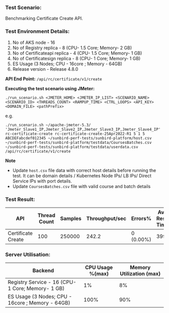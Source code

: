 ### Test Scenario:

Benchmarking Certificate Create API.

### Test Environment Details:
1. No of AKS node - 16
2. No of Registry replica - 8 (CPU- 1.5 Core; Memory- 2 GB)
3. No of Certificateapi replica - 4 (CPU- 1.5 Core; Memory- 1 GB)
4. No of Certificatesign  replica - 8 (CPU- 1 Core; Memory- 1 GB)
5. ES Usage (3 Nodes; CPU - 16core ; Memory -  64GB)
6. Release version - Release 4.8.0


**API End Point:** 
`/api/rc/certificate/v1/create`

**Executing the test scenario using JMeter:**

```./run_scenario.sh <JMETER_HOME> <JMETER_IP_LIST> <SCENARIO_NAME> <SCENARIO_ID> <THREADS_COUNT> <RAMPUP_TIME> <CTRL_LOOPS> <API_KEY> <DOMAIN_FILE> <pathPrefix>```

e.g.

```./run_scenario.sh ~/apache-jmeter-5.3/ 'Jmeter_Slave1_IP,Jmeter_Slave2_IP,Jmeter_Slave3_IP,Jmeter_Slave4_IP' rc-certificate-create rc-certificate-create-25Apr2022-R1 5 1 5 ABCDEFabcdef012345 ~/sunbird-perf-tests/sunbird-platform/host.csv ~/sunbird-perf-tests/sunbird-platform/testdata/CoursesBatches.csv ~/sunbird-perf-tests/sunbird-platform/testdata/userdata.csv /api/rc/certificate/v1/create ```

**Note**
- Update `host.csv` file data with correct host details before running the test. It can be domain details / Kubernetes Node IPs/ LB IPs/ Direct Service IPs with port details.
- Update `CoursesBatches.csv` file with valid course and batch details

### Test Result:


| API           | Thread Count  | Samples  | Throughput/sec  | Errors%   |Avg Resp Time  |   95th pct  |  99th pct   |
| ------------- | ------------- | -------- | --------- | --------------- |---------------|-------------|-------------|
|   Certificate Create |   100        |  250000  |242.2 |     0 (0.00%)    |  399          |  1797     |  2064     |

### Server Utilisation: 
| Backend          | CPU Usage %(max) | Memory Utilization (max)|
| ------------- | ------------- |------------- |
|Registry Service - 16 (CPU- 1 Core; Memory- 1 GB)|1%|8%|
|ES Usage (3 Nodes; CPU - 16core ; Memory -  64GB)|100%|90%  |
